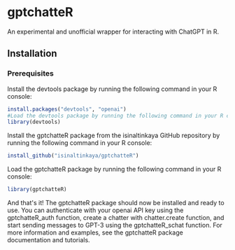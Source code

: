 # gptchatteR
An experimental and unofficial wrapper for interacting with ChatGPT in R.


## Installation

### Prerequisites
Install the devtools package by running the following command in your R console:

```R
install.packages("devtools", "openai")
#Load the devtools package by running the following command in your R console:
library(devtools)
```

Install the gptchatteR package from the isinaltinkaya GitHub repository by running the following command in your R console:
```r
install_github("isinaltinkaya/gptchatteR")
```
Load the gptchatteR package by running the following command in your R console:
```R
library(gptchatteR)
```

And that's it! The gptchatteR package should now be installed and ready to use. You can authenticate with your openai API key using the gptchatteR_auth function, create a chatter with chatter.create function, and start sending messages to GPT-3 using the gptchatteR_schat function. For more information and examples, see the gptchatteR package documentation and tutorials.